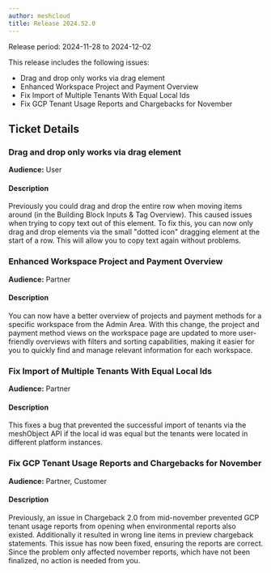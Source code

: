 ```yaml
---
author: meshcloud
title: Release 2024.52.0
---
```


Release period: 2024-11-28 to 2024-12-02

This release includes the following issues:
* Drag and drop only works via drag element
* Enhanced Workspace Project and Payment Overview
* Fix Import of Multiple Tenants With Equal Local Ids
* Fix GCP Tenant Usage Reports and Chargebacks for November
<!--truncate-->

## Ticket Details
### Drag and drop only works via drag element
**Audience:** User<br>

#### Description
Previously you could drag and drop the entire row when moving items around (in the Building Block Inputs & Tag Overview).
This caused issues when trying to copy text out of this element.
To fix this, you can now only drag and drop elements via the small "dotted icon" dragging element at the
start of a row. This will allow you to copy text again without problems.

### Enhanced Workspace Project and Payment Overview
**Audience:** Partner<br>

#### Description
You can now have a better overview of projects and payment methods for a specific workspace from the Admin Area. With this change, the project and payment method views on the workspace page are updated to more user-friendly overviews with filters and sorting capabilities, making it easier for you to quickly find and manage relevant information for each workspace.

### Fix Import of Multiple Tenants With Equal Local Ids
**Audience:** Partner<br>

#### Description
This fixes a bug that prevented the successful import of tenants via the meshObject API
if the local id was equal but the tenants were located in different platform instances.

### Fix GCP Tenant Usage Reports and Chargebacks for November
**Audience:** Partner, Customer<br>

#### Description
Previously, an issue in Chargeback 2.0 from mid-november prevented GCP tenant usage reports from opening 
when environmental reports also existed. Additionally it resulted in wrong line items in preview chargeback 
statements. This issue has now been fixed, ensuring the reports are correct. Since the problem only affected 
november reports, which have not been finalized, no action is needed from you.

